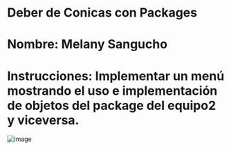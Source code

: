 # Deber de Conicas con Packages
# Nombre: Melany Sangucho
# Instrucciones: Implementar un menú mostrando el uso e implementación de objetos del package del equipo2  y viceversa.

![image](https://github.com/SanguchoMela/Conicas_Packages/assets/117743859/6e060287-1640-4810-b6cc-a04c23d5b5ed)
